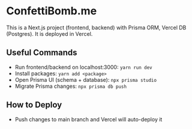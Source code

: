 # ConfettiBomb.me

This is a Next.js project (frontend, backend) with Prisma ORM, Vercel DB (Postgres). It is deployed in Vercel.

## Useful Commands

- Run frontend/backend on localhost:3000: `yarn run dev`
- Install packages: `yarn add <package>`
- Open Prisma UI (schema + database): `npx prisma studio`
- Migrate Prisma changes: `npx prisma db push`

## How to Deploy

- Push changes to main branch and Vercel will auto-deploy it
